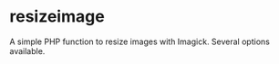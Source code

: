 resizeimage
===========

A simple PHP function to resize images with Imagick. Several options available.

